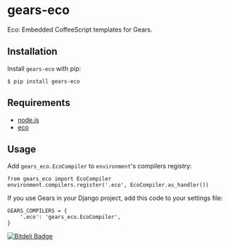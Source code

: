 gears-eco
==================

Eco: Embedded CoffeeScript templates for Gears. 

Installation
------------

Install `gears-eco` with pip:

    $ pip install gears-eco


Requirements
------------

- [node.js](http://nodejs.org)
- [eco](https://github.com/sstephenson/eco)


Usage
-----

Add `gears_eco.EcoCompiler` to `environment`'s compilers registry:

    from gears_eco import EcoCompiler
    environment.compilers.register('.eco', EcoCompiler.as_handler())

If you use Gears in your Django project, add this code to your settings file:

    GEARS_COMPILERS = {
        '.eco': 'gears_eco.EcoCompiler',
    }


[![Bitdeli Badge](https://d2weczhvl823v0.cloudfront.net/ChillyBwoy/gears-eco/trend.png)](https://bitdeli.com/free "Bitdeli Badge")

